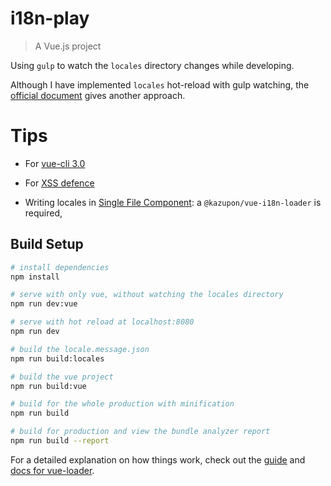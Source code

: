 # i18n-play

> A Vue.js project

Using `gulp` to watch the `locales` directory changes while developing.

Although I have implemented `locales` hot-reload with gulp watching, the [official document](http://kazupon.github.io/vue-i18n/guide/hot-reload.html) gives another approach.
# Tips 

- For [vue-cli 3.0](http://kazupon.github.io/vue-i18n/guide/sfc.html#vue-cli-3-0-beta)

- For [XSS defence](http://kazupon.github.io/vue-i18n/guide/interpolation.html#basic-usage)

- Writing locales in [Single File Component](http://kazupon.github.io/vue-i18n/guide/sfc.html): a `@kazupon/vue-i18n-loader` is required, 

## Build Setup

``` bash
# install dependencies
npm install

# serve with only vue, without watching the locales directory
npm run dev:vue

# serve with hot reload at localhost:8080
npm run dev

# build the locale.message.json
npm run build:locales

# build the vue project
npm run build:vue

# build for the whole production with minification
npm run build

# build for production and view the bundle analyzer report
npm run build --report
```

For a detailed explanation on how things work, check out the [guide](http://vuejs-templates.github.io/webpack/) and [docs for vue-loader](http://vuejs.github.io/vue-loader).
